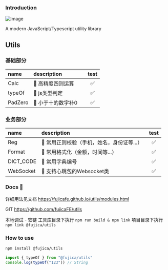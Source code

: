 ### Introduction

![image](https://img.shields.io/badge/Version-1.1.1-green.svg)

A modern JavaScript/Typescript utility library

## Utils

### 基础部分
|  name    |  description                    |   test    |
|:---------|:--------------------------------|:---------:|
|  Calc  | 📌 高精度四则运算 |  &nbsp;✅  |
|  typeOf  | 📌 js类型判定  |  &nbsp;✅  |
|  PadZero  | 📌 小于十的数字补0  |  &nbsp;✅  |

### 业务部分
|  name    |  description                    |   test    |
|:---------|:--------------------------------|:---------:|
|  Reg  | 📌 常用正则校验（手机，姓名，身份证等...） |  &nbsp;✅  |
|  Format  | 📌 常用格式化（金额，时间等...） |  &nbsp;✅  |
|  DICT_CODE  | 📌 常用字典编号 |  &nbsp;✅  |
|  WebSocket  | 📌 支持心跳包的Websocket类 |  &nbsp;✅  |

### Docs 📖

详细用法见文档 https://fujicafe.github.io/utils/modules.html

GIT https://github.com/fujicaFE/utils

本地调试 - 软链
工具库目录下执行 `npm run build & npm link`
项目目录下执行`npm link @fujica/utils`

### How to use

```bash
npm install @fujica/utils
```

```ts
import { typeOf } from "@fujica/utils"
console.log(typeOf("123")) // String
```